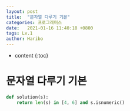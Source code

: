 ```yaml
---
layout: post
title:  "문자열 다루기 기본"
categories: 프로그래머스
date:   2021-01-16 11:40:18 +0800
tags: Lv.1
author: Haribo
---
```


* content
{:toc}
# 문자열 다루기 기본

```python
def solution(s):
    return len(s) in [4, 6] and s.isnumeric()
```

